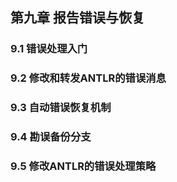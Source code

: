 ## 第九章 报告错误与恢复


### 9.1 错误处理入门



### 9.2 修改和转发ANTLR的错误消息



### 9.3 自动错误恢复机制



### 9.4 勘误备份分支



### 9.5 修改ANTLR的错误处理策略